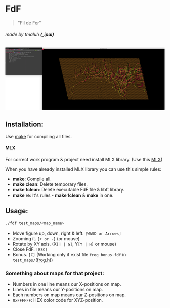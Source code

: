 # FdF
> "Fil de Fer"

###### made by tmaluh __(\_ipal)__

![](https://raw.githubusercontent.com/Iipal/FdF/master/screen.png)

## Installation:

Use [make](https://en.wikipedia.org/wiki/Makefile) for compiling all files.

#### MLX
For correct work program & project need install MLX library. (Use this [MLX](https://github.com/abouvier/minilibx.git))

When you have already installed MLX library you can use this simple rules:
- **make**: Compile all.
- **make clean**: Delete temporary files.
- **make fclean**: Delete executable FdF file & libft library.
- **make re**: It's rules - **make fclean** & **make** in one.

## Usage:

```bash
./fdf test_maps/<map_name>
```

- Move figure up, down, right & left. `[WASD or Arrows]`
- Zooming it. `[+ or -]` (or mouse)
- Rotate by XY axis. (X`[T | G]`, Y`[Y | H]` or mouse)
- Close FdF. `[ESC]`
- Bonus. `[C]` (Working only if exist file `frog_bonus.fdf` in `test_maps/`([frog.h](https://github.com/Iipal/FdF/blob/1fe0e35d533a151c652ed6e172404238045c997f/includes/frog.h#L16)))

### Something about maps for that project:

- Numbers in one line means our X-positions on map.
- Lines in file means our Y-positions on map.
- Each numbers on map means our Z-positions on map.
- `0xFFFFFF`: HEX color code for XYZ-position.
